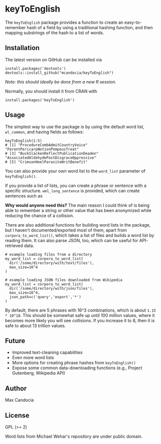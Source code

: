 # keyToEnglish

The `keyToEnglish` package provides a function to create an easy-to-remember hash of a field by using a traditional hashing function, and then mapping substrings of the hash to a list of words.

## Installation

The latest version on GitHub can be installed via

    install.packages('devtools')
    devtools::install_github("mcandocia/keyToEnglish")
    
*Note: this should ideally be done from a new R session.*
    
Normally, you should install it from CRAN with

    install.packages('keyToEnglish')

## Usage

The simplest way to use the package is by using the default word list, `wl_common`, and having fields as follows:

    keyToEnglish(1:5)
    # [1] "ProcedureCombAdmitCountryVoice"           "ParentPericarpNotionPompousTreat"        
    # [3] "BuckSlackenReflectPublicationDeaden"      "AssociatedAldehydePastDisgraceOppressive"
    # [5] "CrimsonHeelParasiteWritBenefit"  
    
You can also provide your own word list to the `word_list` parameter of `keyToEnglish()`. 

If you provide a list of lists, you can create a phrase or sentence with a specific structure. `wml_long_sentence` is provided, which can create sentences such as 

    
**Why would anyone need this?** The main reason I could think of is being able to remember a string or other value that has been anonymized while reducing the chance of a collision. 

There are also additional functions for building word lists in the package, but I haven't documented/exported most of them, apart from `corpora_to_word_list()`, which takes a list of files and builds a word list by reading them. It can also parse JSON, too, which can be useful for API-retrieved data.

    # example loading files from a directory
    my_word_list = corpora_to_word_list(
      dir('/some/directory/with/text/files'),
      max_size=16^4
    )
    
    # example loading JSON files downloaded from Wikipedia
    my_word_list = corpora_to_word_list(
      dir('/some/directory/with/json/files'),
      max_size=16^4,
      json_path=c('query','export','*')
    )


By default, there are 5 phrases with 16^3 combinations, which is about `1.15 * 10^18`. This should be somewhat safe up until 100 million values, where it becomes more likely you will see collisions. If you increase it to 8, then it is safe to about 13 trillion values.

## Future

* Improved text-cleaning capabilities
* Even more word lists
* More options for creating phrase hashes from `keyToEnglish()`
* Expose some common data-downloading functions (e.g., Project Gutenberg, Wikipedia API)

## Author

Max Candocia 

## License 

GPL (>= 2)

Word lists from Michael Wehar's repository are under public domain.
